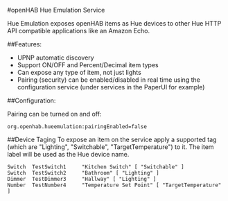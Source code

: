 

#openHAB Hue Emulation Service

Hue Emulation exposes openHAB items as Hue devices to other Hue HTTP API compatible applications like an Amazon Echo.  

##Features:

* UPNP automatic discovery 
* Support ON/OFF and Percent/Decimal item types
* Can expose any type of item, not just lights
* Pairing (security) can be enabled/disabled in real time using the configuration service (under services in the PaperUI for example)  

##Configuration:

Pairing can be turned on and off:

```
org.openhab.hueemulation:pairingEnabled=false
```

##Device Taging
To expose an item on the service apply a supported tag (which are "Lighting", "Switchable", "TargetTemperature") to it.  The item label will be used as the Hue device name.

```
Switch  TestSwitch1     "Kitchen Switch" [ "Switchable" ]
Switch  TestSwitch2     "Bathroom" [ "Lighting" ]
Dimmer  TestDimmer3     "Hallway" [ "Lighting" ]
Number  TestNumber4     "Temperature Set Point" [ "TargetTemperature" ]
```
